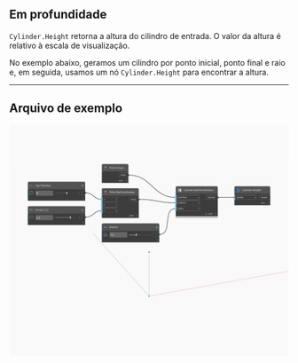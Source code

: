 ## Em profundidade
`Cylinder.Height` retorna a altura do cilindro de entrada. O valor da altura é relativo à escala de visualização.

No exemplo abaixo, geramos um cilindro por ponto inicial, ponto final e raio e, em seguida, usamos um nó `Cylinder.Height` para encontrar a altura.

___
## Arquivo de exemplo

![Height](./Autodesk.DesignScript.Geometry.Cylinder.Height_img.jpg)


